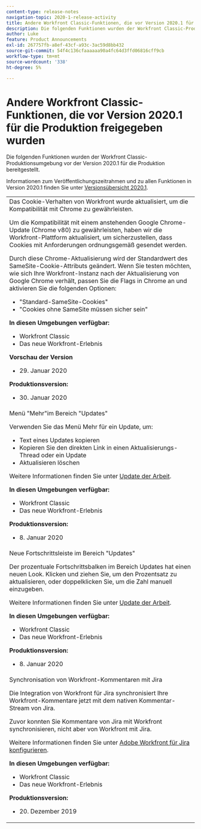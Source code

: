 ```yaml
---
content-type: release-notes
navigation-topic: 2020-1-release-activity
title: Andere Workfront Classic-Funktionen, die vor Version 2020.1 für die Produktion freigegeben wurden
description: Die folgenden Funktionen wurden der Workfront Classic-Produktionsumgebung vor der Version 2020.1 für die Produktion bereitgestellt.
author: Luke
feature: Product Announcements
exl-id: 267757fb-a8ef-43cf-a93c-3ac59d8bb432
source-git-commit: 54f4c136cfaaaaaa90a4fc64d3ffd06816cff9cb
workflow-type: tm+mt
source-wordcount: '338'
ht-degree: 5%

---
```


# Andere Workfront Classic-Funktionen, die vor Version 2020.1 für die Produktion freigegeben wurden

Die folgenden Funktionen wurden der Workfront Classic-Produktionsumgebung vor der Version 2020.1 für die Produktion bereitgestellt.

Informationen zum Veröffentlichungszeitrahmen und zu allen Funktionen in Version 2020.1 finden Sie unter [Versionsübersicht 2020.1](../../../product-announcements/product-releases/2020.1-release-activity/2020.1-release-overview.md).

<table style="table-layout:auto"> 
 <col> 
 <tbody> 
  <tr data-mc-conditions=""> 
   <td> Das Cookie-Verhalten von Workfront wurde aktualisiert, um die Kompatibilität mit Chrome zu gewährleisten. <p>Um die Kompatibilität mit einem anstehenden Google Chrome-Update (Chrome v80) zu gewährleisten, haben wir die Workfront-Plattform aktualisiert, um sicherzustellen, dass Cookies mit Anforderungen ordnungsgemäß gesendet werden. </p> <p>Durch diese Chrome-Aktualisierung wird der Standardwert des SameSite-Cookie-Attributs geändert. Wenn Sie testen möchten, wie sich Ihre Workfront-Instanz nach der Aktualisierung von Google Chrome verhält, passen Sie die Flags in Chrome an und aktivieren Sie die folgenden Optionen: </p> 
    <ul> 
     <li>"Standard-SameSite-Cookies" </li> 
     <li>"Cookies ohne SameSite müssen sicher sein"</li> 
    </ul> 
    <div class="workfront_plans"> 
     <p><strong>In diesen Umgebungen verfügbar:</strong> </p> 
     <ul> 
      <li>Workfront Classic</li> 
      <li>Das neue Workfront-Erlebnis</li> 
     </ul> 
     <p><strong>Vorschau der Version</strong> </p> 
     <ul> 
      <li>29. Januar 2020</li> 
     </ul> 
     <p><strong>Produktionsversion:</strong> </p> 
     <ul> 
      <li> 30. Januar 2020</li> 
     </ul> 
    </div> </td> 
  </tr> 
  <tr> 
   <td>Menü "Mehr"im Bereich "Updates" <p>Verwenden Sie das Menü Mehr für ein Update, um:</p> 
    <ul> 
     <li>Text eines Updates kopieren</li> 
     <li>Kopieren Sie den direkten Link in einen Aktualisierungs-Thread oder ein Update</li> 
     <li>Aktualisieren löschen</li> 
    </ul> <p>Weitere Informationen finden Sie unter <a href="../../../workfront-basics/updating-work-items-and-viewing-updates/update-work.md" class="MCXref xref" xrefformat="{para}">Update der Arbeit</a>.</p> 
    <div class="workfront_plans"> 
     <p><strong>In diesen Umgebungen verfügbar:</strong> </p> 
     <ul> 
      <li>Workfront Classic</li> 
      <li>Das neue Workfront-Erlebnis</li> 
     </ul> 
     <p><strong>Produktionsversion:</strong> </p> 
     <ul> 
      <li> 8. Januar 2020</li> 
     </ul> 
    </div> </td> 
  </tr> 
  <tr data-mc-conditions=""> 
   <td>Neue Fortschrittsleiste im Bereich "Updates" <p>Der prozentuale Fortschrittsbalken im Bereich Updates hat einen neuen Look. Klicken und ziehen Sie, um den Prozentsatz zu aktualisieren, oder doppelklicken Sie, um die Zahl manuell einzugeben.</p> <p>Weitere Informationen finden Sie unter <a href="../../../workfront-basics/updating-work-items-and-viewing-updates/update-work.md" class="MCXref xref" xrefformat="{para}">Update der Arbeit</a>.</p> 
    <div class="workfront_plans"> 
     <p><strong>In diesen Umgebungen verfügbar:</strong> </p> 
     <ul> 
      <li>Workfront Classic</li> 
      <li>Das neue Workfront-Erlebnis</li> 
     </ul> 
     <p><strong>Produktionsversion:</strong> </p> 
     <ul> 
      <li> 8. Januar 2020</li> 
     </ul> 
    </div> </td> 
  </tr> 
  <tr> 
   <td> Synchronisation von Workfront-Kommentaren mit Jira <p>Die Integration von Workfront für Jira synchronisiert Ihre Workfront-Kommentare jetzt mit dem nativen Kommentar-Stream von Jira.</p> <p>Zuvor konnten Sie Kommentare von Jira mit Workfront synchronisieren, nicht aber von Workfront mit Jira. </p> <p>Weitere Informationen finden Sie unter <a href="../../../workfront-integrations-and-apps/use-workfront-with-jira/configure-workfront-for-jira.md" class="MCXref xref" xrefformat="{para}">Adobe Workfront für Jira konfigurieren</a>.</p> 
    <div class="workfront_plans"> 
     <p><strong>In diesen Umgebungen verfügbar:</strong> </p> 
     <ul> 
      <li>Workfront Classic</li> 
      <li>Das neue Workfront-Erlebnis</li> 
     </ul> 
     <p><strong>Produktionsversion:</strong> </p> 
     <ul> 
      <li> 20. Dezember 2019</li> 
     </ul> 
    </div> </td> 
  </tr> 
 </tbody> 
</table>
